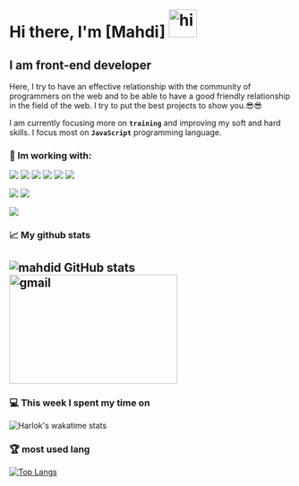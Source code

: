 # Hi there, I'm [Mahdi] <img alt="hi" width="50px" src="https://camo.githubusercontent.com/e8e7b06ecf583bc040eb60e44eb5b8e0ecc5421320a92929ce21522dbc34c891/68747470733a2f2f6d656469612e67697068792e636f6d2f6d656469612f6876524a434c467a6361737252346961377a2f67697068792e676966" />

## I am front-end developer

<p>Here, I try to have an effective relationship with the community of programmers on the web and to be able to have a good friendly relationship in the field of the web. I try to put the best projects to show you.😎😎</p>

 I am currently focusing more on **`training`** and improving my soft and hard skills.
 I focus most on **`JavaScript`** programming language.

### 🌹 Im working with:

![](https://img.shields.io/badge/HTML5-E34F26?style=for-the-badge&logo=html5&logoColor=white)
![](https://img.shields.io/badge/CSS3-1572B6?style=for-the-badge&logo=css3&logoColor=white)
![](https://img.shields.io/badge/JavaScript-323330?style=for-the-badge&logo=javascript&logoColor=F7DF1E)
![](https://img.shields.io/badge/npm-CB3837?style=for-the-badge&logo=npm&logoColor=white)
![](https://img.shields.io/badge/GIT-E44C30?style=for-the-badge&logo=git&logoColor=white)
![](https://img.shields.io/badge/GitHub-100000?style=for-the-badge&logo=github&logoColor=white)

<!-- ![](https://img.shields.io/badge/MDN_Web_Docs-black?style=for-the-badge&logo=mdnwebdocs&logoColor=white) -->
<!-- ![](https://img.shields.io/badge/W3Schools-04AA6D?style=for-the-badge&logo=W3Schools&logoColor=white) -->

<!-- ![](https://img.shields.io/badge/Adobe%20XD-470137?style=for-the-badge&logo=Adobe%20XD&logoColor=#FF61F6) -->
<!-- ![](https://img.shields.io/badge/Figma-F24E1E?style=for-the-badge&logo=figma&logoColor=white) -->

![](https://img.shields.io/badge/Tailwind_CSS-38B2AC?style=for-the-badge&logo=tailwind-css&logoColor=white)
![](https://img.shields.io/badge/Chart%20js-FF6384?style=for-the-badge&logo=chartdotjs&logoColor=white)

![](https://img.shields.io/badge/React-20232A?style=for-the-badge&logo=react&logoColor=61DAFB)
<!-- ![](https://img.shields.io/badge/Redux-593D88?style=for-the-badge&logo=redux&logoColor=white) -->
<!-- ![](https://img.shields.io/badge/next%20js-000000?style=for-the-badge&logo=nextdotjs&logoColor=white) -->
<!-- ![](https://img.shields.io/badge/TypeScript-007ACC?style=for-the-badge&logo=typescript&logoColor=white) -->
<!-- ![](https://img.shields.io/badge/Node%20js-339933?style=for-the-badge&logo=nodedotjs&logoColor=white) -->
<!-- ![](https://img.shields.io/badge/MongoDB-4EA94B?style=for-the-badge&logo=mongodb&logoColor=white) -->

### 📈 My github stats

## ![mahdid GitHub stats](https://github-readme-stats.vercel.app/api?username=mahdidelavarz_icons=true&theme=dracula)      <img alt="gmail" height="195px" width="300px" src="https://www.proofhub.com/articles/wp-content/uploads/2020/08/Web-Developer.gif" />

### 💻 This week I spent my time on
![Harlok's wakatime stats](https://github-readme-stats.vercel.app/api/wakatime?username=mahdidelavarz)
### 🏆 most used lang
[![Top Langs](https://github-readme-stats.vercel.app/api/top-langs/?username=mahdidelavarz)](https://github.com/mahdidelavarz)
